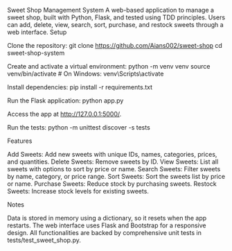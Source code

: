 Sweet Shop Management System
A web-based application to manage a sweet shop, built with Python, Flask, and tested using TDD principles. Users can add, delete, view, search, sort, purchase, and restock sweets through a web interface.
Setup

Clone the repository:
git clone <https://github.com/Aians002/sweet-shop>
cd sweet-shop-system

Create and activate a virtual environment:
python -m venv venv
source venv/bin/activate # On Windows: venv\Scripts\activate

Install dependencies:
pip install -r requirements.txt

Run the Flask application:
python app.py

Access the app at http://127.0.0.1:5000/.

Run the tests:
python -m unittest discover -s tests

Features

Add Sweets: Add new sweets with unique IDs, names, categories, prices, and quantities.
Delete Sweets: Remove sweets by ID.
View Sweets: List all sweets with options to sort by price or name.
Search Sweets: Filter sweets by name, category, or price range.
Sort Sweets: Sort the sweets list by price or name.
Purchase Sweets: Reduce stock by purchasing sweets.
Restock Sweets: Increase stock levels for existing sweets.

Notes

Data is stored in memory using a dictionary, so it resets when the app restarts.
The web interface uses Flask and Bootstrap for a responsive design.
All functionalities are backed by comprehensive unit tests in tests/test_sweet_shop.py.
